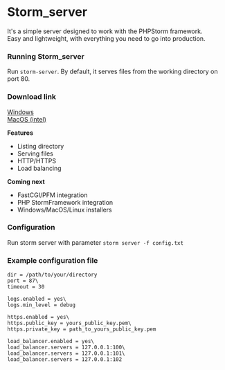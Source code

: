 # Storm_server
It's a simple server designed to work with the PHPStorm framework.\
Easy and lightweight, with everything you need to go into production.

### Running Storm_server
Run `storm-server`. By default, it serves files from the working directory on port  80.

### Download link
[Windows](https://github.com/stormmore-com/storm-server/releases/download/0.1.0/storm-server.x64.zip)\
[MacOS (intel)](https://github.com/stormmore-com/storm-server/releases/download/0.1.0/storm-server.macos.intel.zip)

**Features**
- Listing directory
- Serving files
- HTTP/HTTPS
- Load balancing

**Coming next**

- FastCGI/PFM integration
- PHP StormFramework integration
- Windows/MacOS/Linux installers

### Configuration
Run storm server with parameter
`storm server -f config.txt`

### Example configuration file

```
dir = /path/to/your/directory
port = 87\
timeout = 30

logs.enabled = yes\
logs.min_level = debug

https.enabled = yes\
https.public_key = yours_public_key.pem\
https.private_key = path_to_yours_public_key.pem

load_balancer.enabled = yes\
load_balancer.servers = 127.0.0.1:100\
load_balancer.servers = 127.0.0.1:101\
load_balancer.servers = 127.0.0.1:102
```